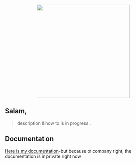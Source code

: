 <p align="center">
  <img src="https://cdn-images-1.medium.com/max/1600/1*ipwpqQrHz0Lkd_5setXQCQ.png" width="300"/>
</p>

## Salam,

> description & how to is in progress .. 

## Documentation

[Here is my documentation](https://drive.google.com/file/d/1_MfV1jRc8KchOogA3y2xBW5xlAJc-a4Z/view?usp=sharing)-but because of company right, the documentation is in private right now
